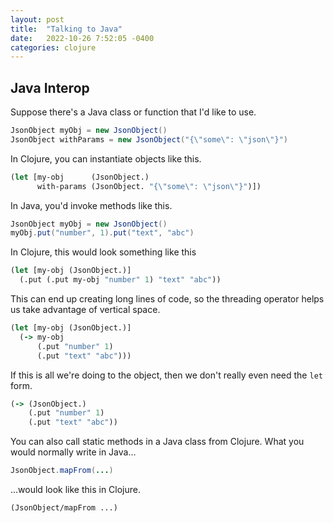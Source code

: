 ```yaml
---
layout: post
title:  "Talking to Java"
date:   2022-10-26 7:52:05 -0400
categories: clojure
---
```


## Java Interop

Suppose there's a Java class or function that I'd like to use.

````java
JsonObject myObj = new JsonObject()
JsonObject withParams = new JsonObject("{\"some\": \"json\"}")
````

In Clojure, you can instantiate objects like this.

````clojure
(let [my-obj      (JsonObject.)
      with-params (JsonObject. "{\"some\": \"json\"}")])
````

In Java, you'd invoke methods like this.

````java
JsonObject myObj = new JsonObject()
myObj.put("number", 1).put("text", "abc")
````

In Clojure, this would look something like this

````clojure
(let [my-obj (JsonObject.)]
  (.put (.put my-obj "number" 1) "text" "abc"))
````

This can end up creating long lines of code, so the threading operator helps
us take advantage of vertical space.

````clojure
(let [my-obj (JsonObject.)]
  (-> my-obj
      (.put "number" 1)
      (.put "text" "abc")))
````

If this is all we're doing to the object, then we don't really even need the `let` form.

````clojure
(-> (JsonObject.)
    (.put "number" 1)
    (.put "text" "abc"))
````

You can also call static methods in a Java class from Clojure.
What you would normally write in Java...

````java
JsonObject.mapFrom(...)
````

...would look like this in Clojure.

````clojure
(JsonObject/mapFrom ...)
````
